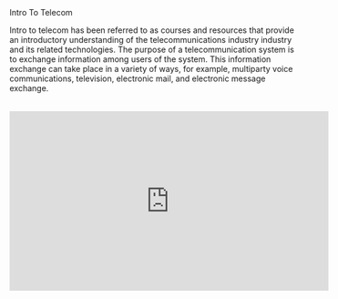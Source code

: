 <html>
       <head>Intro To Telecom</head>

<body>
<table>
<p>Intro to telecom has been referred to as courses and resources that provide an introductory understanding of the telecommunications industry 
  industry and its related technologies. The purpose of a telecommunication system is to exchange information among users of the system. This information exchange can take place in a variety of ways, for example, multiparty voice communications, television, electronic mail, and electronic message exchange. </p>
</table>


  <iframe width="560" height="315" src="https://www.youtube.com/embed/jmymVdxbKWU?si=91IoUq2f8HF04H8H" title="YouTube video player" frameborder="0" allow="accelerometer; autoplay; clipboard-write; encrypted-media; gyroscope; picture-in-picture; web-share" referrerpolicy="strict-origin-when-cross-origin" allowfullscreen></iframe>



  
</body>


















  
</html>
